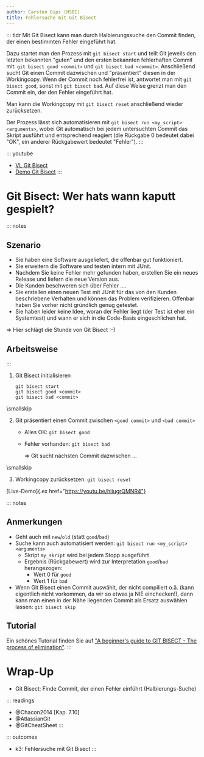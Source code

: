 ```yaml
---
author: Carsten Gips (HSBI)
title: Fehlersuche mit Git Bisect
---
```


::: tldr
Mit Git Bisect kann man durch Halbierungssuche den Commit finden, der einen bestimmten Fehler eingeführt hat.

Dazu startet man den Prozess mit `git bisect start` und teilt Git jeweils den letzten bekannten "guten" und den ersten
bekannten fehlerhaften Commit mit: `git bisect good <commit>` und `git bisect bad <commit>`. Anschließend sucht Git
einen Commit dazwischen und "präsentiert" diesen in der Workingcopy. Wenn der Commit noch fehlerfrei ist, antwortet man
mit `git bisect good`, sonst mit `git bisect bad`. Auf diese Weise grenzt man den Commit ein, der den Fehler eingeführt
hat.

Man kann die Workingcopy mit `git bisect reset` anschließend wieder zurücksetzen.

Der Prozess lässt sich automatisieren mit `git bisect run <my_script> <arguments>`, wobei Git automatisch bei jedem
untersuchten Commit das Skript ausführt und entsprechend reagiert (die Rückgabe 0 bedeutet dabei "OK", ein anderer
Rückgabewert bedeutet "Fehler").
:::

::: youtube
-   [VL Git Bisect](https://youtu.be/9XWwefIokPg)
-   [Demo Git Bisect](https://youtu.be/hiiugrQMNR4)
:::

# Git Bisect: Wer hats wann kaputt gespielt?

::: notes
## Szenario

-   Sie haben eine Software ausgeliefert, die offenbar gut funktioniert.
-   Sie erweitern die Software und testen intern mit JUnit.
-   Nachdem Sie keine Fehler mehr gefunden haben, erstellen Sie ein neues Release und liefern die neue Version aus.
-   Die Kunden beschweren sich über Fehler ....
-   Sie erstellen einen neuen Test mit JUnit für das von den Kunden beschriebene Verhalten und können das Problem
    verifizieren. Offenbar haben Sie vorher nicht gründlich genug getestet.
-   Sie haben leider keine Idee, woran der Fehler liegt (der Test ist eher ein Systemtest) und wann er sich in die
    Code-Basis eingeschlichen hat.

=\> Hier schlägt die Stunde von Git Bisect :-)

## Arbeitsweise
:::

1.  Git Bisect initialisieren

        git bisect start
        git bisect good <commit>
        git bisect bad <commit>

\smallskip

2.  Git präsentiert einen Commit zwischen `<good commit>` und `<bad commit>`
    -   Alles OK: `git bisect good`

    -   Fehler vorhanden: `git bisect bad`

        =\> Git sucht nächsten Commit dazwischen ...

\smallskip

3.  Workingcopy zurücksetzen: `git bisect reset`

[Live-Demo]{.ex href="https://youtu.be/hiiugrQMNR4"}

::: notes
## Anmerkungen

-   Geht auch mit `new`/`old` (statt `good`/`bad`)
-   Suche kann auch automatisiert werden: `git bisect run <my_script> <arguments>`
    -   Skript `my_skript` wird bei jedem Stopp ausgeführt
    -   Ergebnis (Rückgabewert) wird zur Interpretation `good`/`bad` herangezogen:
        -   Wert 0 für `good`
        -   Wert 1 für `bad`
-   Wenn Git Bisect einen Commit auswählt, der nicht compiliert o.ä. (kann eigentlich nicht vorkommen, da wir so etwas
    ja NIE einchecken!), dann kann man einen in der Nähe liegenden Commit als Ersatz auswählen lassen: `git bisect skip`

## Tutorial

Ein schönes Tutorial finden Sie auf ["A beginner's guide to GIT BISECT - The process of
elimination"](https://www.metaltoad.com/blog/beginners-guide-git-bisect-process-elimination).
:::

# Wrap-Up

-   Git Bisect: Finde Commit, der einen Fehler einführt (Halbierungs-Suche)

::: readings
-   @Chacon2014 [Kap. 7.10]
-   @AtlassianGit
-   @GitCheatSheet
:::

::: outcomes
-   k3: Fehlersuche mit Git Bisect
:::
